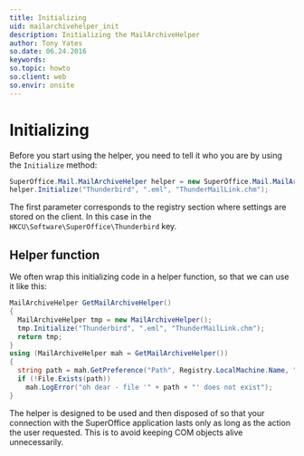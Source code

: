 ```yaml
---
title: Initializing
uid: mailarchivehelper_init
description: Initializing the MailArchiveHelper
author: Tony Yates
so.date: 06.24.2016
keywords:
so.topic: howto
so.client: web
so.envir: onsite
---
```


# Initializing

Before you start using the helper, you need to tell it who you are by using the `Initialize` method:

```csharp
SuperOffice.Mail.MailArchiveHelper helper = new SuperOffice.Mail.MailArchiveHelper();
helper.Initialize("Thunderbird", ".eml", "ThunderMailLink.chm");
```

The first parameter corresponds to the registry section where settings are stored on the client. In this case in the `HKCU\Software\SuperOffice\Thunderbird` key.

## Helper function

We often wrap this initializing code in a helper function, so that we can use it like this:

```csharp
MailArchiveHelper GetMailArchiveHelper()
{
  MailArchiveHelper tmp = new MailArchiveHelper();
  tmp.Initialize("Thunderbird", ".eml", "ThunderMailLink.chm");
  return tmp;
}
using (MailArchiveHelper mah = GetMailArchiveHelper())
{
  string path = mah.GetPreference("Path", Registry.LocalMachine.Name, "", string.Empty).Trim();
  if (!File.Exists(path))
    mah.LogError("oh dear - file '" + path + "' does not exist");
}
```

The helper is designed to be used and then disposed of so that your connection with the SuperOffice application lasts only as long as the action the user requested. This is to avoid keeping COM objects alive unnecessarily.
